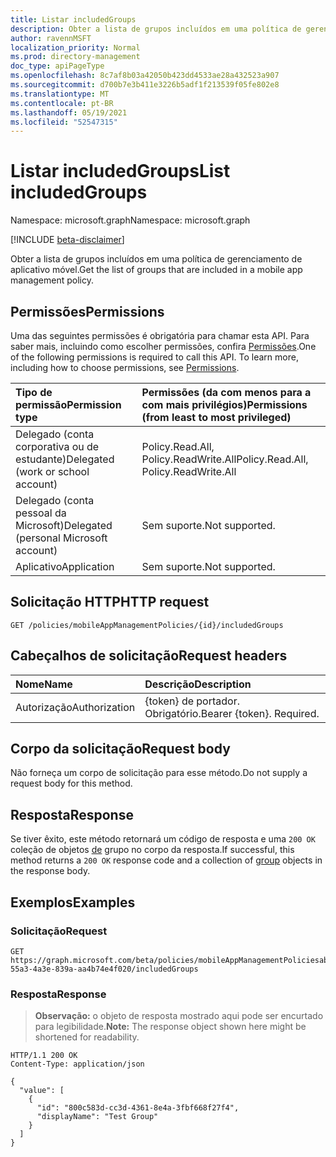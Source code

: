 ```yaml
---
title: Listar includedGroups
description: Obter a lista de grupos incluídos em uma política de gerenciamento de aplicativo móvel.
author: ravennMSFT
localization_priority: Normal
ms.prod: directory-management
doc_type: apiPageType
ms.openlocfilehash: 8c7af8b03a42050b423dd4533ae28a432523a907
ms.sourcegitcommit: d700b7e3b411e3226b5adf1f213539f05fe802e8
ms.translationtype: MT
ms.contentlocale: pt-BR
ms.lasthandoff: 05/19/2021
ms.locfileid: "52547315"
---
```

# <a name="list-includedgroups"></a><span data-ttu-id="b8a05-103">Listar includedGroups</span><span class="sxs-lookup"><span data-stu-id="b8a05-103">List includedGroups</span></span>

<span data-ttu-id="b8a05-104">Namespace: microsoft.graph</span><span class="sxs-lookup"><span data-stu-id="b8a05-104">Namespace: microsoft.graph</span></span>

[!INCLUDE [beta-disclaimer](../../includes/beta-disclaimer.md)]

<span data-ttu-id="b8a05-105">Obter a lista de grupos incluídos em uma política de gerenciamento de aplicativo móvel.</span><span class="sxs-lookup"><span data-stu-id="b8a05-105">Get the list of groups that are included in a mobile app management policy.</span></span>

## <a name="permissions"></a><span data-ttu-id="b8a05-106">Permissões</span><span class="sxs-lookup"><span data-stu-id="b8a05-106">Permissions</span></span>

<span data-ttu-id="b8a05-p101">Uma das seguintes permissões é obrigatória para chamar esta API. Para saber mais, incluindo como escolher permissões, confira [Permissões](/graph/permissions-reference).</span><span class="sxs-lookup"><span data-stu-id="b8a05-p101">One of the following permissions is required to call this API. To learn more, including how to choose permissions, see [Permissions](/graph/permissions-reference).</span></span>

|<span data-ttu-id="b8a05-109">Tipo de permissão</span><span class="sxs-lookup"><span data-stu-id="b8a05-109">Permission type</span></span>|<span data-ttu-id="b8a05-110">Permissões (da com menos para a com mais privilégios)</span><span class="sxs-lookup"><span data-stu-id="b8a05-110">Permissions (from least to most privileged)</span></span>|
|:---|:---|
|<span data-ttu-id="b8a05-111">Delegado (conta corporativa ou de estudante)</span><span class="sxs-lookup"><span data-stu-id="b8a05-111">Delegated (work or school account)</span></span>|<span data-ttu-id="b8a05-112">Policy.Read.All, Policy.ReadWrite.All</span><span class="sxs-lookup"><span data-stu-id="b8a05-112">Policy.Read.All, Policy.ReadWrite.All</span></span>|
|<span data-ttu-id="b8a05-113">Delegado (conta pessoal da Microsoft)</span><span class="sxs-lookup"><span data-stu-id="b8a05-113">Delegated (personal Microsoft account)</span></span> | <span data-ttu-id="b8a05-114">Sem suporte.</span><span class="sxs-lookup"><span data-stu-id="b8a05-114">Not supported.</span></span>|
|<span data-ttu-id="b8a05-115">Aplicativo</span><span class="sxs-lookup"><span data-stu-id="b8a05-115">Application</span></span> | <span data-ttu-id="b8a05-116">Sem suporte.</span><span class="sxs-lookup"><span data-stu-id="b8a05-116">Not supported.</span></span>|

## <a name="http-request"></a><span data-ttu-id="b8a05-117">Solicitação HTTP</span><span class="sxs-lookup"><span data-stu-id="b8a05-117">HTTP request</span></span>

<!-- {
  "blockType": "ignored"
}
-->

``` http
GET /policies/mobileAppManagementPolicies/{id}/includedGroups
```

## <a name="request-headers"></a><span data-ttu-id="b8a05-118">Cabeçalhos de solicitação</span><span class="sxs-lookup"><span data-stu-id="b8a05-118">Request headers</span></span>

|<span data-ttu-id="b8a05-119">Nome</span><span class="sxs-lookup"><span data-stu-id="b8a05-119">Name</span></span>|<span data-ttu-id="b8a05-120">Descrição</span><span class="sxs-lookup"><span data-stu-id="b8a05-120">Description</span></span>|
|:---|:---|
|<span data-ttu-id="b8a05-121">Autorização</span><span class="sxs-lookup"><span data-stu-id="b8a05-121">Authorization</span></span>|<span data-ttu-id="b8a05-p102">{token} de portador. Obrigatório.</span><span class="sxs-lookup"><span data-stu-id="b8a05-p102">Bearer {token}. Required.</span></span>|

## <a name="request-body"></a><span data-ttu-id="b8a05-124">Corpo da solicitação</span><span class="sxs-lookup"><span data-stu-id="b8a05-124">Request body</span></span>

<span data-ttu-id="b8a05-125">Não forneça um corpo de solicitação para esse método.</span><span class="sxs-lookup"><span data-stu-id="b8a05-125">Do not supply a request body for this method.</span></span>

## <a name="response"></a><span data-ttu-id="b8a05-126">Resposta</span><span class="sxs-lookup"><span data-stu-id="b8a05-126">Response</span></span>

<span data-ttu-id="b8a05-127">Se tiver êxito, este método retornará um código de resposta e uma `200 OK` coleção de objetos [de](../resources/group.md) grupo no corpo da resposta.</span><span class="sxs-lookup"><span data-stu-id="b8a05-127">If successful, this method returns a `200 OK` response code and a collection of [group](../resources/group.md) objects in the response body.</span></span>

## <a name="examples"></a><span data-ttu-id="b8a05-128">Exemplos</span><span class="sxs-lookup"><span data-stu-id="b8a05-128">Examples</span></span>

### <a name="request"></a><span data-ttu-id="b8a05-129">Solicitação</span><span class="sxs-lookup"><span data-stu-id="b8a05-129">Request</span></span>

<!-- {
  "blockType": "request",
  "name": "list_group"
}
-->

``` http
GET https://graph.microsoft.com/beta/policies/mobileAppManagementPoliciesab90bacf-55a3-4a3e-839a-aa4b74e4f020/includedGroups
```

### <a name="response"></a><span data-ttu-id="b8a05-130">Resposta</span><span class="sxs-lookup"><span data-stu-id="b8a05-130">Response</span></span>

><span data-ttu-id="b8a05-131">**Observação:** o objeto de resposta mostrado aqui pode ser encurtado para legibilidade.</span><span class="sxs-lookup"><span data-stu-id="b8a05-131">**Note:** The response object shown here might be shortened for readability.</span></span>
<!-- {
  "blockType": "response",
  "truncated": true,
  "@odata.type": "Collection(microsoft.graph.group)"
}
-->

``` http
HTTP/1.1 200 OK
Content-Type: application/json

{
  "value": [
    {
      "id": "800c583d-cc3d-4361-8e4a-3fbf668f27f4",
      "displayName": "Test Group"
    }
  ]
}
```
